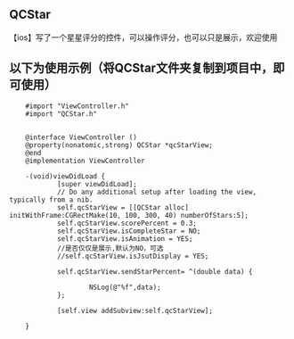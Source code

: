 ## QCStar
【ios】写了一个星星评分的控件，可以操作评分，也可以只是展示，欢迎使用
## 以下为使用示例（将QCStar文件夹复制到项目中，即可使用）

        #import "ViewController.h"
        #import "QCStar.h"


        @interface ViewController ()
        @property(nonatomic,strong) QCStar *qcStarView;
        @end
        @implementation ViewController

        -(void)viewDidLoad {
                [super viewDidLoad];
                // Do any additional setup after loading the view, typically from a nib.
                self.qcStarView = [[QCStar alloc] initWithFrame:CGRectMake(10, 100, 300, 40) numberOfStars:5];
                self.qcStarView.scorePercent = 0.3;
                self.qcStarView.isCompleteStar = NO;
                self.qcStarView.isAnimation = YES;
                //是否仅仅是展示,默认为NO，可选
                //self.qcStarView.isJsutDisplay = YES;
    
                self.qcStarView.sendStarPercent= ^(double data) {
        
                        NSLog(@"%f",data);
                };
    
                [self.view addSubview:self.qcStarView];

        }

